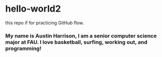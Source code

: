 # hello-world2
this repo if for practicing GitHub flow.
### My name is Austin Harrison, I am a senior computer science major at FAU. I love basketball, surfing, working out, and programming!
